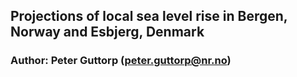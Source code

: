 ## Projections of local sea level rise in Bergen, Norway and Esbjerg, Denmark 
### Author: Peter Guttorp (peter.guttorp@nr.no)
    


